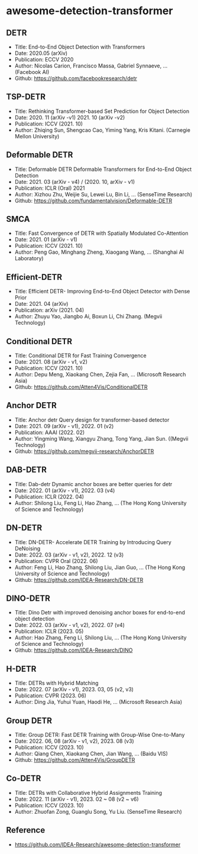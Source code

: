 awesome-detection-transformer
==

##  DETR
- Title: End-to-End Object Detection with Transformers
- Date: 2020.05 (arXiv)
- Publication: ECCV 2020
- Author: Nicolas Carion, Francisco Massa, Gabriel Synnaeve, ... (Facebook AI)
- Github: https://github.com/facebookresearch/detr

## TSP-DETR
- Title: Rethinking Transformer-based Set Prediction for Object Detection 
- Date: 2020. 11 (arXiv -v1) 2021. 10 (arXiv -v2)
- Publication: ICCV (2021. 10)
- Author: Zhiqing Sun, Shengcao Cao, Yiming Yang, Kris Kitani. (Carnegie Mellon University)

## Deformable DETR
- Title: Deformable DETR Deformable Transformers for End-to-End Object Detection
- Date: 2021. 03 (arXiv - v4) / (2020. 10, arXiv - v1)
- Publication: ICLR (Oral) 2021
- Author: Xizhou Zhu, Weijie Su, Lewei Lu, Bin Li, ... (SenseTime Research)
- Github: https://github.com/fundamentalvision/Deformable-DETR

## SMCA
- Title: Fast Convergence of DETR with Spatially Modulated Co-Attention
- Date: 2021. 01 (arXiv - v1)
- Publication: ICCV (2021. 10)
- Author: Peng Gao, Minghang Zheng, Xiaogang Wang, ... (Shanghai AI Laboratory)

## Efficient-DETR
- Title: Efficient DETR- Improving End-to-End Object Detector with Dense Prior
- Date: 2021. 04 (arXiv)
- Publication: arXiv (2021. 04)
- Author: Zhuyu Yao, Jiangbo Ai, Boxun Li, Chi Zhang. (Megvii Technology)

## Conditional DETR
- Title: Conditional DETR for Fast Training Convergence
- Date: 2021. 08 (arXiv - v1, v2)
- Publication: ICCV (2021. 10)
- Author: Depu Meng, Xiaokang Chen, Zejia Fan, ... (Microsoft Research Asia)
- Github: https://github.com/Atten4Vis/ConditionalDETR

## Anchor DETR
- Title: Anchor detr Query design for transformer-based detector
- Date: 2021. 09 (arXiv - v1), 2022. 01 (v2)
- Publication: AAAI (2022. 02)
- Author: Yingming Wang, Xiangyu Zhang, Tong Yang, Jian Sun. ((Megvii Technology)
- Github: https://github.com/megvii-research/AnchorDETR

## DAB-DETR
- Title: Dab-detr Dynamic anchor boxes are better queries for detr
- Date: 2022. 01 (arXiv - v1), 2022. 03 (v4)
- Publication: ICLR (2022. 04)
- Author: Shilong Liu, Feng Li, Hao Zhang, ... (The Hong Kong University of Science and Technology)

## DN-DETR
- Title: DN-DETR- Accelerate DETR Training by Introducing Query DeNoising
- Date: 2022. 03 (arXiv - v1, v2), 2022. 12 (v3)
- Publication: CVPR Oral (2022. 06)
- Author: Feng Li, Hao Zhang, Shilong Liu, Jian Guo, ... (The Hong Kong University of Science and Technology)
- Github: https://github.com/IDEA-Research/DN-DETR

## DINO-DETR
- Title: Dino Detr with improved denoising anchor boxes for end-to-end object detection
- Date: 2022. 03 (arXiv - v1, v2), 2022. 07 (v4)
- Publication: ICLR (2023. 05)
- Author: Hao Zhang, Feng Li, Shilong Liu, ... (The Hong Kong University of Science and Technology)
- Github: https://github.com/IDEA-Research/DINO

## H-DETR
- Title: DETRs with Hybrid Matching
- Date: 2022. 07 (arXiv - v1), 2023. 03, 05 (v2, v3)
- Publication: CVPR (2023. 06)
- Author: Ding Jia, Yuhui Yuan, Haodi He, ... (Microsoft Research Asia)

## Group DETR
- Title: Group DETR: Fast DETR Training with Group-Wise One-to-Many
- Date: 2022. 06, 08 (arXiv - v1, v2), 2023. 08 (v3)
- Publication: ICCV (2023. 10)
- Author: Qiang Chen, Xiaokang Chen, Jian Wang, ... (Baidu VIS)
- Github: https://github.com/Atten4Vis/GroupDETR

## Co-DETR
- Title: DETRs with Collaborative Hybrid Assignments Training
- Date: 2022. 11 (arXiv - v1), 2023. 02 ~ 08 (v2 ~ v6)
- Publication: ICCV (2023. 10)
- Author: Zhuofan Zong, Guanglu Song, Yu Liu. (SenseTime Research)

## Reference
- https://github.com/IDEA-Research/awesome-detection-transformer
